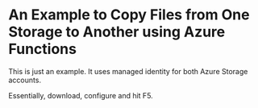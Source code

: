 # An Example to Copy Files from One Storage to Another using Azure Functions

This is just an example. It uses managed identity for both Azure Storage accounts.

Essentially, download, configure and hit F5.
